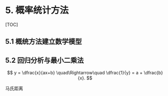 <h1>5. 概率统计方法</h1>

[TOC]

## 5.1	概统方法建立数学模型

## 5.2	回归分析与最小二乘法

$$
y = \dfrac{x}{ax+b} \quad\Rightarrow\quad \dfrac{1}{y} = a + \dfrac{b}{x}.
$$

马氏距离